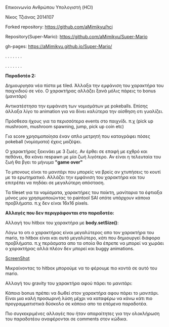 Επικοινωνία Ανθρώπου Υπολογιστή (HCI)

Νίκος Τζιάνας 2014107

Forked repository: https://github.com/aMimikyu/hci

Repository(Super-Mario): https://github.com/aMimikyu/Super-Mario

gh-pages: https://aMimikyu.github.io/Super-Mario/




. . . . . . .

. . . . . . .

**Παραδοτέο 2:** 


Δημιουργησα νέα πίστα με tiled.
Άλλαξα την εμφάνιση του χαρακτήρα του παιχνιδιού σε νέο. Ο χαρακτήρας αλλάζει ξανά μόλις πάρεις το bonus (μανιτάρι) 

Αντικατέστησα την εμφάνιση των νομισμάτων με pokeballs. Επίσης άλλαξα λίγο το animation για να δίνει καλύτερα την αίσθηση οτι γυαλίζει.

Πρόσθεσα ήχους για τα περισσότερα events στο παιχνίδι. π.χ (pick up mushroom, mushroom spawning, jump, pick up coin etc)

Για score χρησιμοποίησα έναν απλο μετρητή που καταγράφει πόσες pokeball (νομίσματα) έχεις μαζέψει. 

Ο χαρακτήρας ξεκινάει με 3 ζωές. Αν έρθει σε επαφή με εχθρό και πεθάνει, θα κάνει respawn με μία ζωή λιγότερο. Αν είναι η τελευταία του ζωή θα βγει το μήνυμα **"game over"**

Το μπονους είναι το μανιτάρι που μπορείς να βρείς αν χτυπήσεις το κουτί με το ερωτηματικό. Αλλάζει την εμφάνιση του χαρακτήρα και του επιτρέπει να πηδάει σε μεγαλύτερη απόσταση.

Τα tileset για τα νομίσματα, χαρακτήρες του παίκτη, μανίταρια τα έφτιαξα μόνος μου χρησιμοποιώντας το paintool SAI οπότε υπάρχουν κάποια προβλήματα. π.χ δεν είναι 16x16 pixels.

**Αλλαγές που δεν περιγράφονται στο παραδοτέο:**


Αλλαγή του hitbox του χαρακτήρα με **body.setSize()**: 

Λόγω το οτι ο χαρακτήρας είναι μεγαλύτερος απο τον χαρακτήρα του mario, το hitbox είναι και αυτό μεγαλύτερο, κάτι που δημιουργεί διάφορα προβλήματα. π.χ περάσματα απο τα οποία θα έπρεπε να μπορεί να χωράει ο χαρακτήρας αλλά πλέον δεν μπορεί και buggy animations.

[ScreenShot](hitbox_bug.png) 

Μικραίνοντας το hitbox μπορούμε να το φέρουμε πιο κοντά σε αυτό του mario.


Αλλαγή του gravity του χαρακτήρα αφού πάρει το μανιτάρι:

Κάποιο bonus πρέπει να δωθεί στον χαρακτήρα αφου πάρει το μανιτάρι. Είναι μια καλή προσωρινή λύση μέχρι να καταφέρω να κάνω κάτι πιο προγραμματιστικά δύσκολο σε κάποιο απο τα επόμενα παραδοτέα.

Πιο συγκεκριμένες αλλαγές που ήταν απαραίτητες για την ολοκλήρωση του παραδοτέου αναφέρονται σε comments στον κώδικα.




